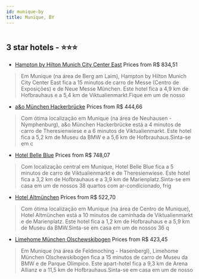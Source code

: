 ```yaml
---
id: munique-by
title: Munique, BY
---
```


<center><img src="https://i.travelapi.com/hotels/49000000/48970000/48963700/48963608/c3b1af45_z.jpg" alt="" /></center>


##  3 star hotels - ⭐️⭐️⭐️

-    [Hampton by Hilton Munich City Center East](https://www.hurb.com/br/aud/https://www.hurb.com/br/hotels/munique/hampton-by-hilton-munich-city-center-east-HT-KV6F?cmp=18055) Prices from R$ 834,51
   > Em Munique (na área de Berg am Laim), Hampton by Hilton Munich City Center East fica a 15 minutos de carro de Messe (Centro de Exposições) e de Neue Messe München.  Este hotel fica a 4,9 km de Hofbrauhaus e a 5,4 km de Viktualienmarkt.Fique em um de nosso
-    [a&o München Hackerbrücke](https://www.hurb.com/br/aud/https://www.hurb.com/br/hotels/munique/a-o-munchen-hackerbrucke-HT-PPZT?cmp=18055) Prices from R$ 444,66
   > Com ótima localização em Munique (na área de Neuhausen - Nymphenburg), a&o München Hackerbrücke está a 4 minutos de carro de Theresienwiese e a 6 minutos de Viktualienmarkt.  Este hotel fica a 5,2 km de Museu da BMW e a 5,6 km de Hofbrauhaus.Sinta-se em c
-    [Hotel Belle Blue](https://www.hurb.com/br/aud/https://www.hurb.com/br/hotels/munique/hotel-belle-blue-HT-TMZN?cmp=18055) Prices from R$ 748,07
   > Com localização central em Munique, Hotel Belle Blue fica a 5 minutos de carro de Viktualienmarkt e de Theresienwiese.  Este hotel fica a 3,2 km de Hofbrauhaus e a 3,9 km de Marienplatz.Sinta-se em casa em um de nossos 38 quartos com ar-condicionado, frig
-    [Hotel Altmünchen](https://www.hurb.com/br/aud/https://www.hurb.com/br/hotels/munique/hotel-altmunchen-HT-I60A?cmp=18055) Prices from R$ 522,70
   > Com ótima localização em Munique (na área de Centro de Munique), Hotel Altmünchen está a 10 minutos de caminhada de Viktualienmarkt e de Marienplatz.  Este hotel fica a 1,2 km de Hofbrauhaus e a 5,9 km de Museu da BMW.Sinta-se em casa em um de nossos 36 q
-    [Limehome München Olschewskibogen](https://www.hurb.com/br/aud/https://www.hurb.com/br/hotels/munique/limehome-munchen-olschewskibogen-HT-WDXI?cmp=18055) Prices from R$ 423,45
   > Em Munique (na área de Feldmoching - Hasenbergl), Limehome München Olschewskibogen fica a 15 minutos de carro de Museu da BMW e de Parque Olímpico.  Este apart-hotel fica a 9,3 km de Arena Allianz e a 11,5 km de Hofbrauhaus.Sinta-se em casa em um de nosso
